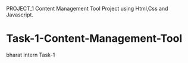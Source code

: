 PROJECT_1
Content Management Tool Project using Html,Css and Javascript.

# Task-1-Content-Management-Tool
bharat intern Task-1 
